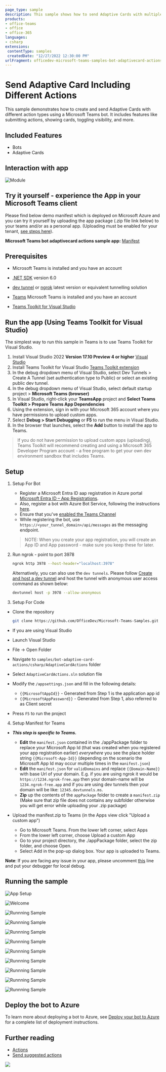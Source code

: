 ```yaml
---
page_type: sample
description: This sample shows how to send Adaptive Cards with multiple action types using a Teams bot.
products:
- office-teams
- office
- office-365
languages:
- csharp
extensions:
 contentType: samples
 createdDate: "12/27/2022 12:30:00 PM"
urlFragment: officedev-microsoft-teams-samples-bot-adaptivecard-actions-csharp
---
```


# Send Adaptive Card Including Different Actions

This sample demonstrates how to create and send Adaptive Cards with different action types using a Microsoft Teams bot. It includes features like submitting actions, showing cards, toggling visibility, and more.

## Included Features
* Bots
* Adaptive Cards

## Interaction with app

![Module](AdaptiveCardActions/Images/AdaptiveCardActions.gif)

## Try it yourself - experience the App in your Microsoft Teams client
Please find below demo manifest which is deployed on Microsoft Azure and you can try it yourself by uploading the app package (.zip file link below) to your teams and/or as a personal app. (Uploading must be enabled for your tenant, [see steps here](https://docs.microsoft.com/microsoftteams/platform/concepts/build-and-test/prepare-your-o365-tenant#enable-custom-teams-apps-and-turn-on-custom-app-uploading)).

**Microsoft Teams bot adaptivecard actions sample app:** [Manifest](/samples/bot-adaptive-card-actions/csharp/demo-manifest/bot-adaptivecard-actions.zip)

## Prerequisites

- Microsoft Teams is installed and you have an account
- [.NET SDK](https://dotnet.microsoft.com/download) version 6.0
- [dev tunnel](https://learn.microsoft.com/en-us/azure/developer/dev-tunnels/get-started?tabs=windows) or [ngrok](https://ngrok.com/) latest version or equivalent tunnelling solution

- [Teams](https://teams.microsoft.com) Microsoft Teams is installed and you have an account
- [Teams Toolkit for Visual Studio](https://learn.microsoft.com/en-us/microsoftteams/platform/toolkit/toolkit-v4/install-teams-toolkit-vs?pivots=visual-studio-v17-7)

## Run the app (Using Teams Toolkit for Visual Studio)

The simplest way to run this sample in Teams is to use Teams Toolkit for Visual Studio.
1. Install Visual Studio 2022 **Version 17.10 Preview 4 or higher** [Visual Studio](https://visualstudio.microsoft.com/downloads/)
1. Install Teams Toolkit for Visual Studio [Teams Toolkit extension](https://learn.microsoft.com/en-us/microsoftteams/platform/toolkit/toolkit-v4/install-teams-toolkit-vs?pivots=visual-studio-v17-7)
1. In the debug dropdown menu of Visual Studio, select Dev Tunnels > Create A Tunnel (set authentication type to Public) or select an existing public dev tunnel.
1. In the debug dropdown menu of Visual Studio, select default startup project > **Microsoft Teams (browser)**
1. In Visual Studio, right-click your **TeamsApp** project and **Select Teams Toolkit > Prepare Teams App Dependencies**
1. Using the extension, sign in with your Microsoft 365 account where you have permissions to upload custom apps.
1. Select **Debug > Start Debugging** or **F5** to run the menu in Visual Studio.
1. In the browser that launches, select the **Add** button to install the app to Teams.
> If you do not have permission to upload custom apps (uploading), Teams Toolkit will recommend creating and using a Microsoft 365 Developer Program account - a free program to get your own dev environment sandbox that includes Teams.

## Setup
   
1. Setup For Bot
	- Register a Microsoft Entra ID aap registration in Azure portal [Microsoft Entra ID – App Registrations](https://go.microsoft.com/fwlink/?linkid=2083908).
	- Also, register a bot with Azure Bot Service, following the instructions [here](https://docs.microsoft.com/azure/bot-service/bot-service-quickstart-registration?view=azure-bot-service-3.0).
	- Ensure that you've [enabled the Teams Channel](https://docs.microsoft.com/azure/bot-service/channel-connect-teams?view=azure-bot-service-4.0)
	- While registering the bot, use `https://<your_tunnel_domain>/api/messages` as the messaging endpoint.

    > NOTE: When you create your app registration, you will create an App ID and App password - make sure you keep these for later.

1. Run ngrok - point to port 3978

   ```bash
   ngrok http 3978 --host-header="localhost:3978"
   ```  

   Alternatively, you can also use the `dev tunnels`. Please follow [Create and host a dev tunnel](https://learn.microsoft.com/en-us/azure/developer/dev-tunnels/get-started?tabs=windows) and host the tunnel with anonymous user access command as shown below:

   ```bash
   devtunnel host -p 3978 --allow-anonymous
   ```

3. Setup For Code

  - Clone the repository
    ```bash
    git clone https://github.com/OfficeDev/Microsoft-Teams-Samples.git
    ```

  - If you are using Visual Studio
 
  - Launch Visual Studio
  - File -> Open Folder
  - Navigate to `samples/bot-adaptive-card-actions/csharp/AdaptiveCardActions` folder
  - Select `AdaptiveCardActions.sln` solution file

   - Modify the `/appsettings.json` and fill in the following details:
     - `{{MicrosoftAppId}}` - Generated from Step 1 is the application app id
     - `{{MicrosoftAppPassword}}` - Generated from Step 1, also referred to as Client secret
  - Press `F5` to run the project
     
4. Setup Manifest for Teams
- __*This step is specific to Teams.*__
    - **Edit** the `manifest.json` contained in the ./appPackage folder to replace your Microsoft App Id (that was created when you registered your app registration earlier) *everywhere* you see the place holder string `{{Microsoft-App-Id}}` (depending on the scenario the Microsoft App Id may occur multiple times in the `manifest.json`)
    - **Edit** the `manifest.json` for `validDomains` and replace `{{Domain-Name}}` with base Url of your domain. E.g. if you are using ngrok it would be `https://1234.ngrok-free.app` then your domain-name will be `1234.ngrok-free.app` and if you are using dev tunnels then your domain will be like: `12345.devtunnels.ms`.
    - **Zip** up the contents of the `appPackage` folder to create a `manifest.zip` (Make sure that zip file does not contains any subfolder otherwise you will get error while uploading your .zip package)

- Upload the manifest.zip to Teams (in the Apps view click "Upload a custom app")
   - Go to Microsoft Teams. From the lower left corner, select Apps
   - From the lower left corner, choose Upload a custom App
   - Go to your project directory, the ./appPackage folder, select the zip folder, and choose Open.
   - Select Add in the pop-up dialog box. Your app is uploaded to Teams.

**Note**: If you are facing any issue in your app, please uncomment [this](https://github.com/OfficeDev/Microsoft-Teams-Samples/blob/main/samples/bot-adaptive-card-actions/csharp/AdaptiveCardActions/AdapterWithErrorHandler.cs#L28) line and put your debugger for local debug.


## Running the sample

![App Setup](AdaptiveCardActions/Images/1.Install.png)

![Welcome](AdaptiveCardActions/Images/2.WelcomeMessage.png)

![Runnning Sample](AdaptiveCardActions/Images/9.SuggestedActions.png)

![Runnning Sample](AdaptiveCardActions/Images/3.Red.png)

![Runnning Sample](AdaptiveCardActions/Images/4.Yellow.png)

![Runnning Sample](AdaptiveCardActions/Images/5.Blue.png)

![Runnning Sample](AdaptiveCardActions/Images/6.CardActions.png)

![Runnning Sample](AdaptiveCardActions/Images/7.ActionSubmit.png)

![Runnning Sample](AdaptiveCardActions/Images/8.ActionShowCard.png)

![Runnning Sample](AdaptiveCardActions/Images/10.ToggleVisibiliyCard.png)

![Runnning Sample](AdaptiveCardActions/Images/11.VisibleOnClick.png)

## Deploy the bot to Azure

To learn more about deploying a bot to Azure, see [Deploy your bot to Azure](https://aka.ms/azuredeployment) for a complete list of deployment instructions.

## Further reading

- [Actions](https://learn.microsoft.com/adaptive-cards/rendering-cards/actions)
- [Send suggested actions](https://learn.microsoft.com/microsoftteams/platform/bots/how-to/conversations/conversation-messages?tabs=dotnet#send-suggested-actions)


<img src="https://pnptelemetry.azurewebsites.net/microsoft-teams-samples/samples/bot-adaptive-card-actions-csharp" />